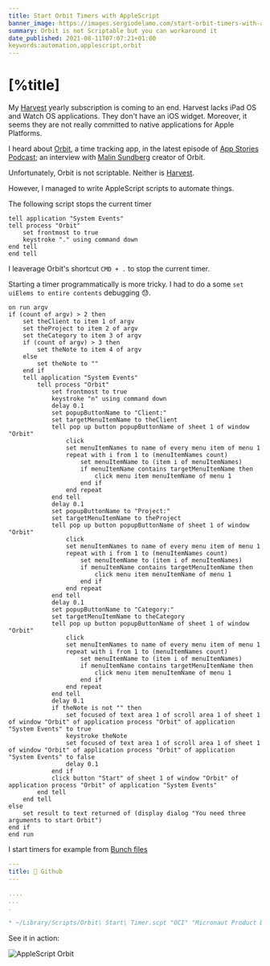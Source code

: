 ```yaml
---
title: Start Orbit Timers with AppleScript
banner_image: https://images.sergiodelamo.com/start-orbit-timers-with-applescript.png
summary: Orbit is not Scriptable but you can workaround it
date_published: 2021-08-11T07:07:21+01:00
keywords:automation,applescript,orbit
---
```


# [%title]

My [Harvest](https://www.getharvest.com/) yearly subscription is coming to an end. Harvest lacks iPad OS and Watch OS applications. They don't have an iOS widget. Moreover, it seems they are not really committed to native applications for Apple Platforms.

I heard about [Orbit](https://timeinorbit.com), a time tracking app, in the latest episode of [App Stories Podcast](https://appstories.net/episodes/235/); an interview with [Malin Sundberg](https://twitter.com/malinsundberg) creator of Orbit.

Unfortunately, Orbit is not scriptable. Neither is [Harvest](https://sergiodelamo.com/blog/tag/harvest.html).

However, I managed to write AppleScript scripts to automate things. 

The following script stops the current timer

```applescript
tell application "System Events"
tell process "Orbit"
	set frontmost to true
	keystroke "." using command down
end tell
end tell
```

I leaverage Orbit's shortcut `CMD + .` to stop the current timer. 

Starting a timer programmatically is more tricky. I had to do a some `set uiElems to entire contents` debugging 😓.

```applescript
on run argv
if (count of argv) > 2 then
	set theClient to item 1 of argv
	set theProject to item 2 of argv
	set theCategory to item 3 of argv
	if (count of argv) > 3 then
		set theNote to item 4 of argv
	else
		set theNote to ""
	end if
	tell application "System Events"
		tell process "Orbit"
			set frontmost to true
			keystroke "n" using command down
			delay 0.1
			set popupButtonName to "Client:"
			set targetMenuItemName to theClient
			tell pop up button popupButtonName of sheet 1 of window "Orbit"
				click
				set menuItemNames to name of every menu item of menu 1
				repeat with i from 1 to (menuItemNames count)
					set menuItemName to (item i of menuItemNames)
					if menuItemName contains targetMenuItemName then
						click menu item menuItemName of menu 1
					end if
				end repeat
			end tell
			delay 0.1
			set popupButtonName to "Project:"
			set targetMenuItemName to theProject
			tell pop up button popupButtonName of sheet 1 of window "Orbit"
				click
				set menuItemNames to name of every menu item of menu 1
				repeat with i from 1 to (menuItemNames count)
					set menuItemName to (item i of menuItemNames)
					if menuItemName contains targetMenuItemName then
						click menu item menuItemName of menu 1
					end if
				end repeat
			end tell
			delay 0.1
			set popupButtonName to "Category:"
			set targetMenuItemName to theCategory
			tell pop up button popupButtonName of sheet 1 of window "Orbit"
				click
				set menuItemNames to name of every menu item of menu 1
				repeat with i from 1 to (menuItemNames count)
					set menuItemName to (item i of menuItemNames)
					if menuItemName contains targetMenuItemName then
						click menu item menuItemName of menu 1
					end if
				end repeat
			end tell
			delay 0.1
			if theNote is not "" then
				set focused of text area 1 of scroll area 1 of sheet 1 of window "Orbit" of application process "Orbit" of application "System Events" to true
				keystroke theNote
				set focused of text area 1 of scroll area 1 of sheet 1 of window "Orbit" of application process "Orbit" of application "System Events" to false
				delay 0.1
			end if
			click button "Start" of sheet 1 of window "Orbit" of application process "Orbit" of application "System Events"
		end tell
	end tell
else
	set result to text returned of (display dialog "You need three arguments to start Orbit")
end if
end run
```

I start timers for example from [Bunch files](https://bunchapp.co)

```yaml
---
title: 🔔 Github
---

....
...
.

* ~/Library/Scripts/Orbit\ Start\ Timer.scpt "OCI" "Micronaut Product Development" "Github"
```

See it in action:

![AppleScript Orbit](https://images.sergiodelamo.com/orbit-apple-script.gif)